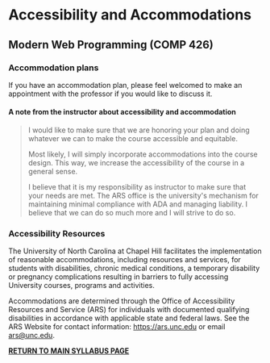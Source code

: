 # Accessibility and Accommodations

## Modern Web Programming (COMP 426)

### Accommodation plans

If you have an accommodation plan, please feel welcomed to make an appointment with the professor if you would like to discuss it.

#### A note from the instructor about accessibility and accommodation

> I would like to make sure that we are honoring your plan and doing whatever we can to make the course accessible and equitable.
> 
> Most likely, I will simply incorporate accommodations into the course design.
> This way, we increase the accessibility of the course in a general sense.
> 
> I believe that it is my responsibility as instructor to make sure that your needs are met. The ARS office is the university's mechanism for maintaining minimal compliance with ADA and managing liability. I believe that we can do so much more and I will strive to do so.

### Accessibility Resources

The University of North Carolina at Chapel Hill facilitates the implementation of reasonable accommodations, including resources and services, for students with disabilities, chronic medical conditions, a temporary disability or pregnancy complications resulting in barriers to fully accessing University courses, programs and activities.

Accommodations are determined through the Office of Accessibility Resources and Service (ARS) for individuals with documented qualifying disabilities in accordance with applicable state and federal laws. 
See the ARS Website for contact information: https://ars.unc.edu or email ars@unc.edu.

[**RETURN TO MAIN SYLLABUS PAGE**](https://github.com/comp426-2022-fall/syllabus/blob/main/README.md#course-policies-and-other-information)
